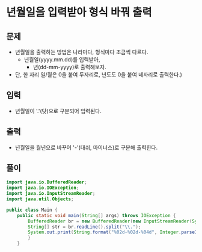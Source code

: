 # 년월일을 입력받아 형식 바꿔 출력

## 문제

- 년월일을 출력하는 방법은 나라마다, 형식마다 조금씩 다르다.
  - 년월일(yyyy.mm.dd)를 입력받아,
    - 년(dd-mm-yyyy)로 출력해보자.
- 단, 한 자리 일/월은 0을 붙여 두자리로, 년도도 0을 붙여 네자리로 출력한다.) 

## 입력

- 년월일이 '.'(닷)으로 구분되어 입력된다.

## 출력

- 년월일을 월년으로 바꾸어 '-'(대쉬, 마이너스)로 구분해 출력한다.

## 풀이

```Java
import java.io.BufferedReader;
import java.io.IOException;
import java.io.InputStreamReader;
import java.util.Objects;

public class Main {
    public static void main(String[] args) throws IOException {
        BufferedReader br = new BufferedReader(new InputStreamReader(System.in));
        String[] str = br.readLine().split("\\.");
        System.out.print(String.format("%02d-%02d-%04d", Integer.parseInt(str[2]), Integer.parseInt(str[1]), Integer.parseInt(str[0])));
        }
    }
``` 

